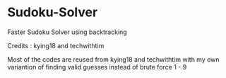 # Sudoku-Solver
Faster Sudoku Solver using backtracking

Credits : kying18 and techwithtim

Most of the codes are reused from kying18 and techwithtim with my own variantion of finding valid guesses instead of brute force 1 - 9

